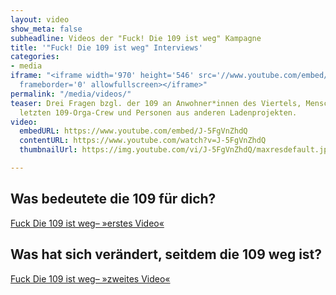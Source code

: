 ```yaml
---
layout: video
show_meta: false
subheadline: Videos der "Fuck! Die 109 ist weg" Kampagne
title: '"Fuck! Die 109 ist weg" Interviews'
categories:
- media
iframe: "<iframe width='970' height='546' src='//www.youtube.com/embed/J-5FgVnZhdQ'
  frameborder='0' allowfullscreen></iframe>"
permalink: "/media/videos/"
teaser: Drei Fragen bzgl. der 109 an Anwohner*innen des Viertels, Menschen aus der
  letzten 109-Orga-Crew und Personen aus anderen Ladenprojekten.
video:
  embedURL: https://www.youtube.com/embed/J-5FgVnZhdQ
  contentURL: https://www.youtube.com/watch?v=J-5FgVnZhdQ
  thumbnailUrl: https://img.youtube.com/vi/J-5FgVnZhdQ/maxresdefault.jpg

---
```

## Was bedeutete die 109 für dich?

[Fuck Die 109 ist weg– »erstes Video«](https://www.youtube.com/watch?v=J-5FgVnZhdQ)

## Was hat sich verändert, seitdem die 109 weg ist? 

[Fuck Die 109 ist weg– »zweites Video«](https://www.youtube.com/watch?v=iXZZvismSug)